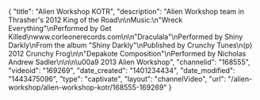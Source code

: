 {
    "title": "Alien Workshop KOTR",
    "description": "Alien Workshop team in Thrasher's 2012 King of the Road\n\nMusic:\n\"Wreck Everything\"\nPerformed by Get Killed\nwww.corleonerecords.com\n\n\"Draculala\"\nPerformed by Shiny Darkly\nFrom the album \"Shiny Darkly\"\nPublished by Crunchy Tunes\n(p) 2012 Crunchy Frog\n\n\"Depakote Composition\"\nPerformed by Nicholas Andrew Sadler\n\n\n\u00a9 2013 Alien Workshop",
    "channelid": "168555",
    "videoid": "169269",
    "date_created": "1401234434",
    "date_modified": "1443475096",
    "type": "captivate",
    "layout": "channelVideo",
    "url": "\/alien-workshop\/alien-workshop-kotr\/168555-169269"
}